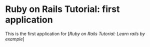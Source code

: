 # Ruby on Rails Tutorial: first application

This is the first application for [*Ruby on Rails Tutorial: Learn rails by example*]